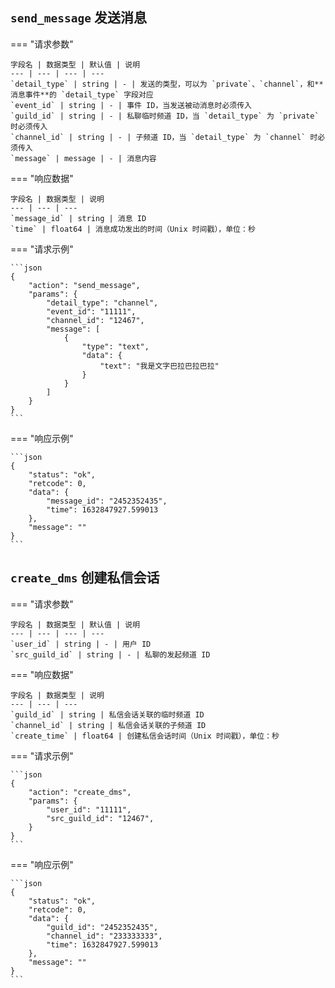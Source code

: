 ## `send_message` 发送消息

=== "请求参数"

    字段名 | 数据类型 | 默认值 | 说明
    --- | --- | --- | ---
    `detail_type` | string | - | 发送的类型，可以为 `private`、`channel`，和**消息事件**的 `detail_type` 字段对应
    `event_id` | string | - | 事件 ID，当发送被动消息时必须传入
    `guild_id` | string | - | 私聊临时频道 ID，当 `detail_type` 为 `private` 时必须传入
    `channel_id` | string | - | 子频道 ID，当 `detail_type` 为 `channel` 时必须传入
    `message` | message | - | 消息内容

=== "响应数据"

    字段名 | 数据类型 | 说明
    --- | --- | ---
    `message_id` | string | 消息 ID
    `time` | float64 | 消息成功发出的时间（Unix 时间戳），单位：秒

=== "请求示例"

    ```json
    {
        "action": "send_message",
        "params": {
            "detail_type": "channel",
            "event_id": "11111",
            "channel_id": "12467",
            "message": [
                {
                    "type": "text",
                    "data": {
                        "text": "我是文字巴拉巴拉巴拉"
                    }
                }
            ]
        }
    }
    ```

=== "响应示例"

    ```json
    {
        "status": "ok",
        "retcode": 0,
        "data": {
            "message_id": "2452352435",
            "time": 1632847927.599013
        },
        "message": ""
    }
    ```

## `create_dms` 创建私信会话

=== "请求参数"

    字段名 | 数据类型 | 默认值 | 说明
    --- | --- | --- | ---
    `user_id` | string | - | 用户 ID
    `src_guild_id` | string | - | 私聊的发起频道 ID

=== "响应数据"

    字段名 | 数据类型 | 说明
    --- | --- | ---
    `guild_id` | string | 私信会话关联的临时频道 ID
    `channel_id` | string | 私信会话关联的子频道 ID
    `create_time` | float64 | 创建私信会话时间（Unix 时间戳），单位：秒

=== "请求示例"

    ```json
    {
        "action": "create_dms",
        "params": {
            "user_id": "11111",
            "src_guild_id": "12467",
        }
    }
    ```

=== "响应示例"

    ```json
    {
        "status": "ok",
        "retcode": 0,
        "data": {
            "guild_id": "2452352435",
            "channel_id": "233333333",
            "time": 1632847927.599013
        },
        "message": ""
    }
    ```
